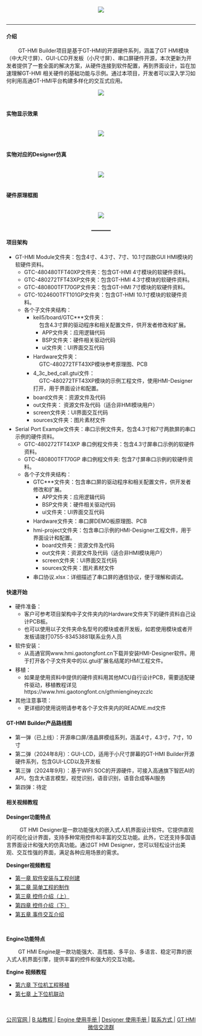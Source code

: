 <br/>
<div align="center">
    <img src="images/logo3.png">
</div>
<br/>

---

#### 介绍
&nbsp;&nbsp;&nbsp;&nbsp;&nbsp;&nbsp;&nbsp;&nbsp;GT-HMI Builder项目是基于GT-HMI的开源硬件系列，涵盖了GT HMI模块（中大尺寸屏）、GUI-LCD开发板（小尺寸屏）、串口屏硬件开源，本次更新为开发者提供了一套全面的解决方案，从硬件连接到软件配置，再到界面设计，旨在加速理解GT-HMI 相关硬件的基础功能与示例。通过本项目，开发者可以深入学习如何利用高通GT-HMI平台构建多样化的交互式应用。

<div align="center">
    <img src="images/GUI 人机交互平台六大优势.png">
</div>

<br/>

#### 实物显示效果

<br/>
<div align="center">
    <img src="images/车载.png">
</div>
<br/>

#### 实物对应的Designer仿真

<br/>
<div align="center">
    <img src="images/车载上位机.png">
</div>
<br/>

#### 硬件原理框图

<br/>
<div align="center">
    <img src="images/串口屏板原理框图.png">
</div>
<br/>

<div align="center">
    <hr style="width: 10%; border: 1px solid gray;">
</div>

#### 项目架构
<ul>
<li style="margin-bottom: 4px;">GT-HMI Module文件夹：包含4寸、4.3寸、7寸、10.1寸四款GUI HMI模块的软硬件资料。
<ul>
<li>GTC-480480TFT40XP文件夹：包含GT-HMI 4寸模块的软硬件资料。</li>
<li>GTC-480272TFT43XP文件夹：包含GT-HMI 4.3寸模块的软硬件资料。</li>
<li>GTC-480800TFT70GP文件夹：包含GT-HMI 7寸模块的软硬件资料。</li>
<li>GTC-1024600TFT101GP文件夹：包含GT-HMI 10.1寸模块的软硬件资料。</li>
<li>各个子文件夹结构：
<ul>
<li style="margin-bottom: 4px;">keil5/board/GTC***文件夹：<br>  
&nbsp;&nbsp;&nbsp;&nbsp;包含4.3寸屏的驱动程序和相关配置文件，供开发者修改和扩展。
<ul>
<li>APP文件夹：应用逻辑代码</li>
<li>BSP文件夹：硬件相关驱动代码</li>
<li>ui文件夹：UI界面交互代码</li>
</ul></li>

<li style="margin-bottom: 4px;">Hardware文件夹：<br> &nbsp;&nbsp;&nbsp;&nbsp;GTC-480272TFT43XP模块参考原理图、PCB</li>

<li style="margin-bottom: 4px;">4_3c_bed_call.gtui文件：<br> &nbsp;&nbsp;&nbsp;&nbsp;GTC-480272TFT43XP模块的示例工程文件，使用HMI-Designer打开，用于界面设计和配置。</li>
<li>board文件夹：资源文件及代码</li>
<li>out文件夹： 资源文件及代码（适合非HMI模块用户）</li>
<li>screen文件夹：UI界面交互代码</li>
<li>sources文件夹：图片素材文件</li>
</ul>
</li>
</ul>
</li>
<li>Serial Port Example文件夹：串口示例文件夹，包含4.3寸和7寸两款屏的串口示例的硬件资料。
<ul>
<li>GTC-480272TFT43XP 串口例程文件夹：包含4.3寸屏串口示例的软硬件资料。</li>
<li>GTC-480800TFT70GP 串口例程文件夹: 包含7寸屏串口示例的软硬件资料。</li>
<li>各个子文件夹结构：
<ul>
<li style="margin-bottom: 4px;">GTC***文件夹：包含串口屏的驱动程序和相关配置文件，供开发者修改和扩展。<ul>
<li>APP文件夹：应用逻辑代码</li><li>BSP文件夹：硬件相关驱动代码</li><li>ui文件夹：UI界面交互代码</li></ul></li>
<li style="margin-bottom: 4px;">Hardware文件夹：串口屏DEMO板原理图、PCB</li>
<li style="margin-bottom: 4px;">hmi-project文件夹：包含串口示例的HMI-Designer工程文件，用于界面设计和配置。<ul>
<li>board文件夹：资源文件及代码</li><li>out文件夹：资源文件及代码（适合非HMI模块用户）</li><li>screen文件夹：UI界面交互代码</li><li>sources文件夹：图片素材文件</li></ul></li>
<li style="margin-bottom: 4px;">串口协议.xlsx：详细描述了串口屏的通信协议，便于理解和调试。</li>
</ul>
</li>
</ul>
</li>
</ul>

#### 快速开始
<ul>
<li style="margin-bottom: 4px;">硬件准备：
<ul>
<li>客户可参考项目架构中子文件夹内的Hardware文件夹下的硬件资料自己设计PCB板。</li>
<li>也可以使用以子文件夹命名型号的模块或者开发板，如若使用模块或者开发板请拨打0755-83453881联系业务人员</li>
</ul>
</li>
<li style="margin-bottom: 4px;">软件安装：
<ul>
<li>从高通官网www.hmi.gaotongfont.cn下载并安装HMI-Designer软件。用于打开各个子文件夹中的以.gtui扩展名结尾的HMI工程文件。</li>
</ul>
</li>
<li style="margin-bottom: 4px;">移植：
<ul>
<li>如果是使用资料中提供的硬件资料用其他MCU自行设计PCB，需要适配硬件驱动，移植教程详见https://www.hmi.gaotongfont.cn/gthmiengineyzczlc</li>
</ul>
</li>
<li style="margin-bottom: 4px;">其他注意事项：
<ul>
<li>更详细的使用说明请参考各个子文件夹内的README.md文件</li>
</ul>
</li>
</ul>

#### GT-HMI Builder产品路线图
<ul>
<li style="margin-bottom: 4px;">第一弹（已上线）：开源串口屏/液晶屏模组系列，涵盖4寸，4.3寸，7寸，10寸</li>
<li style="margin-bottom: 4px;">第二弹（2024年8月）：GUI-LCD，适用于小尺寸屏幕的GT-HMI Builder开源硬件系列，包含GUI-LCD以及开发板</li>
<li style="margin-bottom: 4px;">第三弹（2024年9月）：基于WIFI SOC的开源硬件，可接入高通旗下智匠AI的API，包含大语言模型，视觉识别，语音识别，语音合成等AI服务</li>
<li style="margin-bottom: 4px;">第四弹：待定</li>
</ul>

#### 相关视频教程

**Desinger功能特点**

         GT HMI Designer是一款功能强大的嵌入式人机界面设计软件。它提供直观的可视化设计界面，支持多种常用控件和丰富的交互功能。此外，它还支持多国语言界面设计和强大的仿真功能。通过GT HMI Designer，您可以轻松设计出美观、交互性强的界面，满足各种应用场景的需求。


**Desinger视频教程**

<ul>
<li style="margin-bottom: 4px;"><a href="https://www.bilibili.com/video/BV1Xm4y1h7vs/?spm_id_from=333.999.0.0&vd_source=8ecf13d60f5e8ce6a592b252d351e954">第一章 软件安装与工程创建</a></li>
<li style="margin-bottom: 4px;"><a href="https://www.bilibili.com/video/BV1va4y137ac/?spm_id_from=autoNext&vd_source=8ecf13d60f5e8ce6a592b252d351e954">第二章 简单工程的制作</a></li>
<li style="margin-bottom: 4px;"><a href="https://www.bilibili.com/video/BV1Uo4y1V7pg/?spm_id_from=333.999.0.0&vd_source=8ecf13d60f5e8ce6a592b252d351e954">第三章 控件介绍（上）</a></li>
<li style="margin-bottom: 4px;"><a href="https://www.bilibili.com/video/BV1fs4y1u7uz/?spm_id_from=333.999.0.0&vd_source=8ecf13d60f5e8ce6a592b252d351e954">第四章 控件介绍（下）</a></li>
<li style="margin-bottom: 4px;"><a href="https://www.bilibili.com/video/BV1Ds4y1B7iW/?spm_id_from=333.999.0.0&vd_source=8ecf13d60f5e8ce6a592b252d351e954">第五章 事件交互介绍</a></li>
</ul>

<br/>

**Engine功能特点**

        GT HMI Engine是一款功能强大、高性能、多平台、多语言、稳定可靠的嵌入式人机界面引擎，提供丰富的控件和强大的交互功能。



**Engine 视频教程**

<ul>
<li style="margin-bottom: 4px;"><a href="https://www.bilibili.com/video/BV1Y24y1N7Bq/?spm_id_from=333.999.0.0&vd_source=8ecf13d60f5e8ce6a592b252d351e954">第六章 下位机工程移植</a></li>
<li style="margin-bottom: 4px;"><a href="https://www.bilibili.com/video/BV1Jh411c7jn/?spm_id_from=333.999.0.0&vd_source=8ecf13d60f5e8ce6a592b252d351e954">第七章 上下位机联动</a></li>
</ul>
<br/>

<br/>
<div align="center"
>
    <a href="https://www.hmi.gaotongfont.cn/kfgj"
    > 公司官网 </a> |
    <a href="https://space.bilibili.com/3493293474188211/video"
    > B 站教程 </a> |
    <a href="https://www.hmi.gaotongfont.cn/kfgj#/#hmiEngine"
    > Engine 使用手册 </a> |
    <a href="https://www.hmi.gaotongfont.cn/kfgj#/#hmidesigner"
    > Designer 使用手册 </a> |
    <a href="http://isite.baidu.com/site/wjz7qkrv/406a2b0c-f9c7-4a08-a47a-662e862b2af4?ch=48&wid=498ccd5c05334f21a2142ba3cf628964_0_0&field=&orderBy=&categoryId=undefined&title=%E8%81%94%E7%B3%BB%E6%88%91%E4%BB%AC"
    > 联系方式 </a> |
    <a href="https://genitop-1317577547.cos.ap-nanjing.myqcloud.com/GT-HMI/GT-HMI-Groups/GT-HMI%20Communication%20groups.jpg"
    > GT HMI微信交流群 </a>
</div>

<br/>



